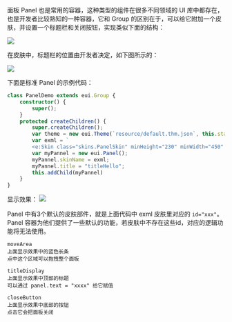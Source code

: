 面板 Panel 也是常用的容器，这种类型的组件在很多不同领域的 UI 库中都存在，也是开发者比较熟知的一种容器，它和 Group 的区别在于，可以给它附加一个皮肤，并设置一个标题栏和关闭按钮，实现类似下面的结构：

![][8-3-panel-A]

在皮肤中，标题栏的位置由开发者决定，如下图所示的：

![][8-3-panel-B]

下面是标准 Panel 的示例代码：
``` TypeScript
class PanelDemo extends eui.Group {
    constructor() {
        super();
    }
    protected createChildren() {
        super.createChildren();
        var theme = new eui.Theme(`resource/default.thm.json`, this.stage);
        var exml = `
        <e:Skin class="skins.PanelSkin" minHeight="230" minWidth="450" xmlns:e="http://ns.egret.com/eui"> <e:Image left="0" right="0" bottom="0"  top="0" source="resource/assets/Panel/border.png" scale9Grid="2,2,12,12" /> <e:Group id="moveArea" width="450" height="45" top="0"> <e:Image width="100%" height="100%" source="resource/assets/Panel/header.png"/> <e:Label id="titleDisplay" fontSize="20"  textColor="0x000000" horizontalCenter="0" verticalCenter = "0"/> </e:Group> <e:Button id="closeButton" label="touch to close" bottom="5" horizontalCenter="0"/> </e:Skin>        `
        var myPannel = new eui.Panel();
        myPannel.skinName = exml;
        myPannel.title = "titleHello";
        this.addChild(myPannel)
    }
}
```

显示效果：
![][8-3-panel-C]

Panel 中有3个默认的皮肤部件，就是上面代码中 exml 皮肤里对应的 ```id="xxx"```。
Panel 容器为他们提供了一些默认的功能，若皮肤中不存在这些id，对应的逻辑功能将无法使用。
```
moveArea
上面显示效果中的蓝色长条
点中这个区域可以拖拽整个面板
```
```
titleDisplay
上面显示效果中顶部的标题
可以通过 panel.text = "xxxx" 给它赋值
```
```
closeButton
上面显示效果中底部的按钮
点击它会把面板关闭
```

[8-3-panel-A]: http://sedn.egret.com/5604edaeea1f2.png
[8-3-panel-B]: http://sedn.egret.com/5604edb6b438b.png
[8-3-panel-C]: http://sedn.egret.com/5604edbb4b4bf.png
